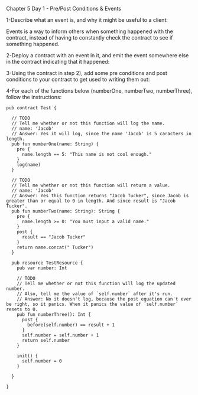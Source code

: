 Chapter 5 Day 1 - Pre/Post Conditions & Events

1-Describe what an event is, and why it might be useful to a client:

Events is a way to inform others when something happened with the contract, instead of having to constantly check the contract to see if something happened.

2-Deploy a contract with an event in it, and emit the event somewhere else in the contract indicating that it happened:



3-Using the contract in step 2), add some pre conditions and post conditions to your contract to get used to writing them out:



4-For each of the functions below (numberOne, numberTwo, numberThree), follow the instructions:


``` cadence
pub contract Test {

  // TODO
  // Tell me whether or not this function will log the name.
  // name: 'Jacob'
  // Answer: Yes it will log, since the name 'Jacob' is 5 caracters in length.
  pub fun numberOne(name: String) {
    pre {
      name.length == 5: "This name is not cool enough."
    }
    log(name)
  }

  // TODO
  // Tell me whether or not this function will return a value.
  // name: 'Jacob'
  // Answer: Yes this function returns "Jacob Tucker", since Jacob is greater than or equal to 0 in length. And since result is "Jacob Tucker".
  pub fun numberTwo(name: String): String {
    pre {
      name.length >= 0: "You must input a valid name."
    }
    post {
      result == "Jacob Tucker"
    }
    return name.concat(" Tucker")
  }

  pub resource TestResource {
    pub var number: Int

    // TODO
    // Tell me whether or not this function will log the updated number.
    // Also, tell me the value of `self.number` after it's run.
    // Answer: No it doesn't log, because the post equation can't ever be right, so it panics. When it panics the value of `self.number` resets to 0.
    pub fun numberThree(): Int {
      post {
        before(self.number) == result + 1
      }
      self.number = self.number + 1
      return self.number
    }

    init() {
      self.number = 0
    }

  }

}


